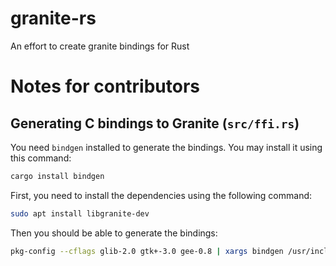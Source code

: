 # granite-rs
An effort to create granite bindings for Rust

# Notes for contributors

## Generating C bindings to Granite (`src/ffi.rs`)

You need `bindgen` installed to generate the bindings. You may install it using this command:
```bash
cargo install bindgen
```

First, you need to install the dependencies using the following command:
```bash
sudo apt install libgranite-dev
```

Then you should be able to generate the bindings:
```bash
pkg-config --cflags glib-2.0 gtk+-3.0 gee-0.8 | xargs bindgen /usr/include/granite/granite.h -o src/ffi.rs --
```
